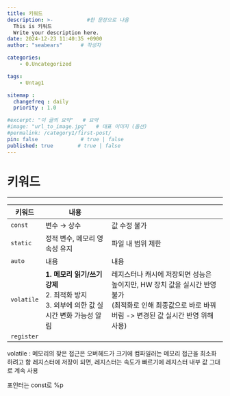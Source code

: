 ```yaml
---
title: 키워드
description: >-           #한 문장으로 나옴
  This is 키워드
  Write your description here.
date: 2024-12-23 11:40:35 +0900
author: "seabears"      # 작성자

categories: 
    - 0.Uncategorized

tags: 
    - Untag1

sitemap :
  changefreq : daily
  priority : 1.0

#excerpt: "이 글의 요약"   # 요약
#image: "url_to_image.jpg"   # 대표 이미지 (옵션)
#permalink: /category1/first-post/
pin: false              # true | false
published: true        # true | false
---
```


# 키워드

---

| 키워드     | 내용                                                                                           |                                                                                                                                                            |
| ---------- | ---------------------------------------------------------------------------------------------- | ---------------------------------------------------------------------------------------------------------------------------------------------------------- |
| `const`    | 변수 → 상수                                                                                    | 값 수정 불가                                                                                                                                               |
| `static`   | 정적 변수, 메모리 영속성 유지                                                                  | 파일 내 범위 제한                                                                                                                                          |
| `auto`     | 내용                                                                                           | 내용                                                                                                                                                       |
| `volatile` | **1. 메모리 읽기/쓰기 강제** <br>2. 최적화 방지 <br> 3. 외부에 의한 값 실시간 변화 가능성 알림 | 레지스터나 캐시에 저장되면 성능은 높이지만, HW 장치 값을 실시간 반영 불가 <br> (최적화로 인해 최종값으로 바로 바꿔버림 -> 변경된 값 실시간 반영 위해 사용) |
| `register` |                                                                                                |                                                                                                                                                            |

volatile : 메모리의 잦은 접근은 오버헤드가 크기에 컴파일러는 메모리 접근을 최소화 하려고 함
레지스터에 저장이 되면, 레지스터는 속도가 빠르기에 레지스터 내부 값 그대로 계속 사용


포인터는 const로
%p